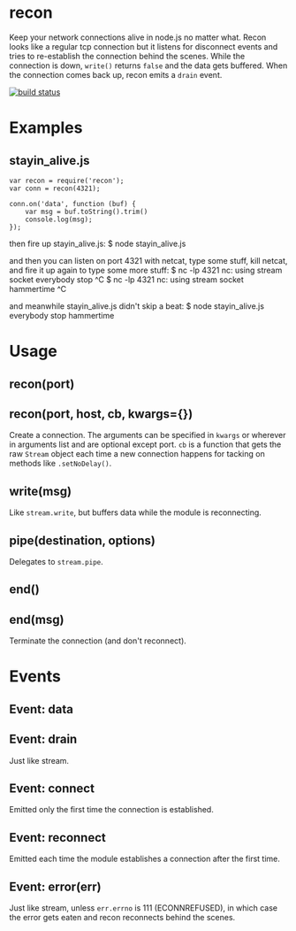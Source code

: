 recon
=====

Keep your network connections alive in node.js no matter what.
Recon looks like a regular tcp connection but it listens for disconnect events
and tries to re-establish the connection behind the scenes. While the connection
is down, `write()` returns `false` and the data gets buffered. When the
connection comes back up, recon emits a `drain` event.

[![build status](https://secure.travis-ci.org/substack/node-recon.png)](http://travis-ci.org/substack/node-recon)

Examples
========

stayin_alive.js
---------------
    var recon = require('recon');
    var conn = recon(4321);
    
    conn.on('data', function (buf) {
        var msg = buf.toString().trim()
        console.log(msg);
    });

then fire up stayin_alive.js:
    $ node stayin_alive.js

and then you can listen on port 4321 with netcat, type some stuff, kill netcat,
and fire it up again to type some more stuff:
    $ nc -lp 4321
    nc: using stream socket
    everybody stop
    ^C
    $ nc -lp 4321
    nc: using stream socket
    hammertime
    ^C

and meanwhile stayin_alive.js didn't skip a beat:
    $ node stayin_alive.js 
    everybody stop
    hammertime

Usage
=====

recon(port)
-----------
recon(port, host, cb, kwargs={})
--------------------------------

Create a connection. The arguments can be specified in `kwargs` or wherever in
arguments list and are optional except port. `cb` is a function that gets the
raw `Stream` object each time a new connection happens for tacking on methods
like `.setNoDelay()`.

write(msg)
----------

Like `stream.write`, but buffers data while the module is reconnecting.


pipe(destination, options)
--------------------------

Delegates to `stream.pipe`.

end()
-----
end(msg)
--------

Terminate the connection (and don't reconnect).

Events
======

Event: data
-----------
Event: drain
------------

Just like stream.

Event: connect
--------------

Emitted only the first time the connection is established.

Event: reconnect
----------------

Emitted each time the module establishes a connection after the first time.

Event: error(err)
-----------------

Just like stream, unless `err.errno` is 111 (ECONNREFUSED), in which case the
error gets eaten and recon reconnects behind the scenes.
